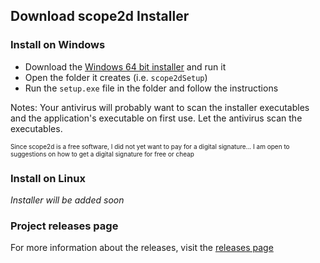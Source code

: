 ## Download scope2d Installer

### Install on Windows

- Download the [Windows 64 bit installer](https://github.com/bilgilid/scope2d/releases/download/1.0.0/scope2dSetup.exe) and run it
- Open the folder it creates (i.e. `scope2dSetup`)
- Run the `setup.exe` file in the folder and follow the instructions

Notes:
Your antivirus will probably want to scan the installer executables and the application's executable on first use. Let the antivirus scan the executables. 

<font size = "1">Since scope2d is a free software, I did not yet want to pay for a digital signature... I am open to suggestions on how to get a digital signature for free or cheap</font>

### Install on Linux

*Installer will be added soon*

### Project releases page

For more information about the releases, visit the [releases page](https://github.com/bilgilid/scope2d/releases)
